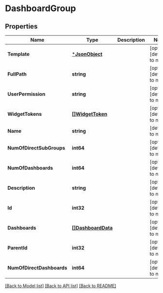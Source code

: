 # DashboardGroup

## Properties
Name | Type | Description | Notes
------------ | ------------- | ------------- | -------------
**Template** | [***JsonObject**](JSONObject.md) |  | [optional] [default to null]
**FullPath** | **string** |  | [optional] [default to null]
**UserPermission** | **string** |  | [optional] [default to null]
**WidgetTokens** | [**[]WidgetToken**](WidgetToken.md) |  | [optional] [default to null]
**Name** | **string** |  | [default to null]
**NumOfDirectSubGroups** | **int64** |  | [optional] [default to null]
**NumOfDashboards** | **int64** |  | [optional] [default to null]
**Description** | **string** |  | [optional] [default to null]
**Id** | **int32** |  | [optional] [default to null]
**Dashboards** | [**[]DashboardData**](DashboardData.md) |  | [optional] [default to null]
**ParentId** | **int32** |  | [optional] [default to null]
**NumOfDirectDashboards** | **int64** |  | [optional] [default to null]

[[Back to Model list]](../README.md#documentation-for-models) [[Back to API list]](../README.md#documentation-for-api-endpoints) [[Back to README]](../README.md)


